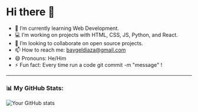 # Hi there 👋

- 🌱 I’m currently learning Web Development.
- 💻 I’m working on projects with HTML, CSS, JS, Python, and React.
- 🤝 I’m looking to collaborate on open source projects.
- 📫 How to reach me: baygeldiaza@gmail.com
- 😄 Pronouns: He/Him
- ⚡ Fun fact: Every time run a code git commit -m "message" !

---

### 📊 My GitHub Stats:
![Your GitHub stats](https://github-readme-stats.vercel.app/api?username=BAY1818&show_icons=true&theme=dark)
